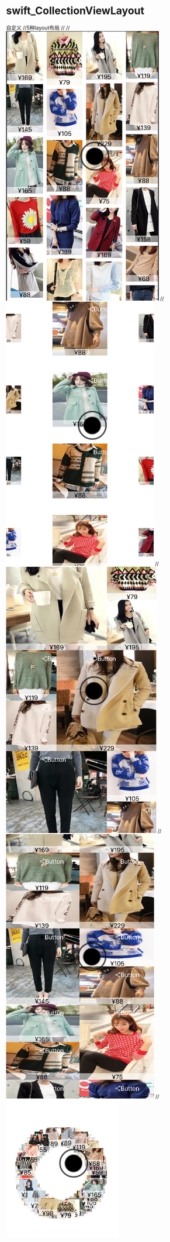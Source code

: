 # swift_CollectionViewLayout
自定义
//5种layout布局
//
//![未命名](https://github.com/yuntiaoOS/swift_CollectionViewLayout/raw/master/未命名.png)
//![未命名2](https://github.com/yuntiaoOS/swift_CollectionViewLayout/raw/master/未命名2.png)
//![未命名3](https://github.com/yuntiaoOS/swift_CollectionViewLayout/raw/master/未命名3.png)
//![未命名4](https://github.com/yuntiaoOS/swift_CollectionViewLayout/raw/master/未命名4.png)
//![未命名5](https://github.com/yuntiaoOS/swift_CollectionViewLayout/raw/master/未命名5.png)





















